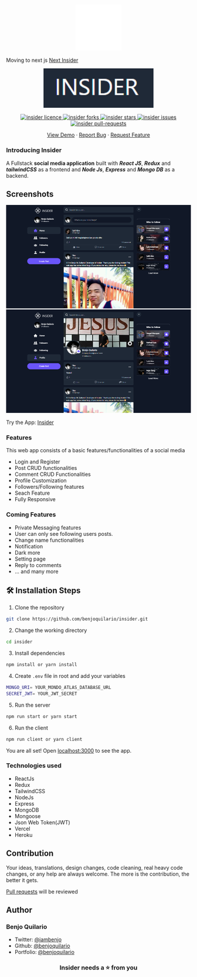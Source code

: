 <p align="center">
  <a href="https://insider.vercel.app/">
    <img alt="Insider" src="screenshots/icon.png" width="125" />
  </a>
</p>
  

Moving to next js [Next Insider](https://github.com/benjoquilario/next-insider)
<p align="center">
  <a href="https://insider.vercel.app/">
    <img alt="Insider" src="screenshots/title.png" width="300" />
  </a>
</p>

<p align="center">
<a href="https://github.com/benjoquilario/insider/blob/master/LICENSE" target="blank">
<img src="https://img.shields.io/github/license/saviomartin/codehouse?style=flat-square" alt="insider licence" />
</a>
<a href="https://github.com/benjoquilario/insider/fork" target="blank">
<img src="https://img.shields.io/github/forks/benjoquilario/insider?style=flat-square" alt="insider forks"/>
</a>
<a href="https://github.com/benjoquilario/insider/stargazers" target="blank">
<img src="https://img.shields.io/github/stars/benjoquilario/insider?style=flat-square" alt="insider stars"/>
</a>
<a href="https://github.com/benjoquilario/insider/issues" target="blank">
<img src="https://img.shields.io/github/issues/benjoquilario/insider?style=flat-square" alt="insider issues"/>
</a>
<a href="https://github.com/benjoquilario/insider/pulls" target="blank">
<img src="https://img.shields.io/github/issues-pr/benjoquilario/insider?style=flat-square" alt="insider pull-requests"/>
</a>
</p>

<p align="center">
    <a href="https://insider.vercel.app/" target="blank">View Demo</a>
    ·
    <a href="https://github.com/benjoquilario/insider/issues/new/choose">Report Bug</a>
    ·
    <a href="https://github.com/benjoquilario/insider/issues/new/choose">Request Feature</a>
</p>

### Introducing Insider

A Fullstack **social media application** built with **_React JS_**, **_Redux_** and **_tailwindCSS_** as a frontend and **_Node Js_**, **_Express_** and **_Mongo DB_** as a backend.

## Screenshots

<a href="https://insider.vercel.app/" target="blank">
  <img src="screenshots/home.png" />
</a>
<a href="https://insider.vercel.app/" target="blank">
  <img src="screenshots/profile.png" />
</a>

Try the App: [Insider](https://insider.vercel.app/)

### Features

This web app consists of a basic features/functionalities of a social media

- Login and Register
- Post CRUD functionalities
- Comment CRUD Functionalities
- Profile Customization
- Followers/Following features
- Seach Feature
- Fully Responsive

### Coming Features

- Private Messaging features
- User can only see following users posts.
- Change name functionalities
- Notification
- Dark more
- Setting page
- Reply to comments
- … and many more

## 🛠️ Installation Steps

1. Clone the repository

```bash
git clone https://github.com/benjoquilario/insider.git
```

2. Change the working directory

```bash
cd insider
```

3. Install dependencies

```bash
npm install or yarn install
```

4. Create `.env` file in root and add your variables

```bash
MONGO_URI= YOUR_MONDO_ATLAS_DATABASE_URL
SECRET_JWT= YOUR_JWT_SECRET
```

5. Run the server

```bash
npm run start or yarn start
```

6. Run the client

```bash
npm run client or yarn client
```

You are all set! Open [localhost:3000](http://localhost:3000/) to see the app.

### Technologies used

- ReactJs
- Redux
- TailwindCSS
- NodeJs
- Express
- MongoDB
- Mongoose
- Json Web Token(JWT)
- Vercel
- Heroku

## Contribution

Your ideas, translations, design changes, code cleaning, real heavy code changes, or any help are always welcome. The more is the contribution, the better it gets.

[Pull requests](https://github.com/benjoquilario/insider/pulls) will be reviewed

## Author

### Benjo Quilario

- Twitter: [@iambenjo](https://twitter.com/iam_benjo)
- Github: [@benjoquilario](https://github.com/benjoquilario)
- Portfolio: [@benjoquilario](https://benjoquilario.me)

<h3 align="center">
Insider needs a ⭐️ from you
</h3>
